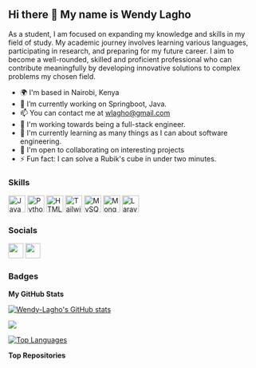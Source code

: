 ## Hi there 👋 My name is Wendy Lagho




As a student, I am focused on expanding my knowledge and skills in my field of study. My academic journey involves learning various languages, participating in research, and preparing for my future career. I aim to become a well-rounded, skilled and proficient professional who can contribute meaningfully by developing innovative solutions to complex problems my chosen field.

<!--
**Wendy-Lagho/Wendy-Lagho** is a ✨ _special_ ✨ repository because its `README.md` (this file) appears on your GitHub profile.

Here are some ideas to get you started:
-->
* 🌍  I'm based in Nairobi, Kenya
* 🔭  I’m currently working on Springboot, Java.
* 📫  You can contact me at [wlagho@gmail.com](mailto:wlagho@gmail.com)
* 🚀  I'm working towards being a full-stack engineer.
* 🌱  I'm currently learning as many things as I can about software engineering.
* 👯  I'm open to collaborating on interesting projects
* ⚡  Fun fact: I can solve a Rubik's cube in under two minutes.

 <!-- 
- 🔭 I’m currently working on ...
- 🌱 I’m currently learning ...
- 👯 I’m looking to collaborate on ...
- 🤔 I’m looking for help with ...
- 💬 Ask me about ...
- 📫 How to reach me: ...
- 😄 Pronouns: ...
- ⚡ Fun fact: ...
-->

### Skills

<p align="left">
<a href="https://www.java.com/" target="_blank" rel="noreferrer"><img src="https://raw.githubusercontent.com/danielcranney/readme-generator/main/public/icons/skills/java-colored.svg" width="34" height="34" alt="Java" /></a>
<a href="https://www.python.org/" target="_blank" rel="noreferrer"><img src="https://raw.githubusercontent.com/danielcranney/readme-generator/main/public/icons/skills/python-colored.svg" width="34" height="34" alt="Python" /></a>
<a href="https://developer.mozilla.org/en-US/docs/Glossary/HTML5" target="_blank" rel="noreferrer"><img src="https://raw.githubusercontent.com/danielcranney/readme-generator/main/public/icons/skills/html5-colored.svg" width="34" height="34" alt="HTML5" /></a>
<a href="https://tailwindcss.com/" target="_blank" rel="noreferrer"><img src="https://raw.githubusercontent.com/danielcranney/readme-generator/main/public/icons/skills/tailwindcss-colored.svg" width="34" height="34" alt="TailwindCSS" /></a>
<a href="https://www.mysql.com/" target="_blank" rel="noreferrer"><img src="https://raw.githubusercontent.com/danielcranney/readme-generator/main/public/icons/skills/mysql-colored.svg" width="34" height="34" alt="MySQL" /></a>
<a href="https://www.mongodb.com/" target="_blank" rel="noreferrer"><img src="https://raw.githubusercontent.com/danielcranney/readme-generator/main/public/icons/skills/mongodb-colored.svg" width="34" height="34" alt="MongoDB" /></a>
<a href="https://laravel.com/" target="_blank" rel="noreferrer"><img src="https://raw.githubusercontent.com/danielcranney/readme-generator/main/public/icons/skills/laravel-colored.svg" width="34" height="34" alt="Laravel" /></a>
</p>


### Socials

<p align="left"> 
<a href="https://www.github.com/Wendy-Lagho" target="_blank" rel="noreferrer"><img src="https://raw.githubusercontent.com/danielcranney/readme-generator/main/public/icons/socials/github.svg" width="30" height="30" /></a> 
<a href="https://www.linkedin.com/in/wendy-lagho-2b3126236" target="_blank" rel="noreferrer"><img src="https://raw.githubusercontent.com/danielcranney/readme-generator/main/public/icons/socials/linkedin.svg" width="30" height="30" /></a> 


### Badges

<b>My GitHub Stats</b>

<a href="http://www.github.com/Wendy-Lagho"><img src="https://github-readme-stats.vercel.app/api?username=Wendy-Lagho&show_icons=true&hide=&count_private=true&title_color=a855f7&text_color=ffffff&icon_color=0891b2&bg_color=1c1917&hide_border=true&show_icons=true" alt="Wendy-Lagho's GitHub stats" /></a>

<a href="http://www.github.com/Wendy-Lagho"><img src="https://github-readme-streak-stats.herokuapp.com/?user=Wendy-Lagho&stroke=ffffff&background=1c1917&ring=a855f7&fire=a855f7&currStreakNum=ffffff&currStreakLabel=a855f7&sideNums=ffffff&sideLabels=ffffff&dates=ffffff&hide_border=true" /></a>

<a href="https://github.com/Wendy-Lagho" align="left"><img src="https://github-readme-stats.vercel.app/api/top-langs/?username=Wendy-Lagho&langs_count=10&title_color=a855f7&text_color=ffffff&icon_color=0891b2&bg_color=1c1917&hide_border=true&locale=en&custom_title=Top%20%Languages" alt="Top Languages" /></a>

<b>Top Repositories</b>

<div width="100%" align="center"></div><br /><br /><br /><br /><br /><br /><br />
